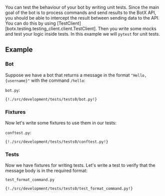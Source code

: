 You can test the behaviour of your bot by writing unit tests. Since the main goal of the bot is to process commands and send
results to the BotX API, you should be able to intercept the result between sending data to the API. You can do this by using [TestClient][botx.testing.testing_client.client.TestClient].
Then you write some mocks and test your logic inside tests. In this example we will `pytest` for unit tests.

## Example

### Bot

Suppose we have a bot that returns a message in the format `"Hello, {username}"` with the command `/hello`:

`bot.py`:
```python3
{!./src/development/tests/tests0/bot.py!}
```

### Fixtures

Now let's write some fixtures to use them in our tests:

`conftest.py`:
```python3
{!./src/development/tests/tests0/conftest.py!}
```

### Tests

Now we have fixtures for writing tests. Let's write a test to verify that the message body is in the required format:

`test_format_command.py`
```python3
{!./src/development/tests/tests0/test_format_command.py!}
```
